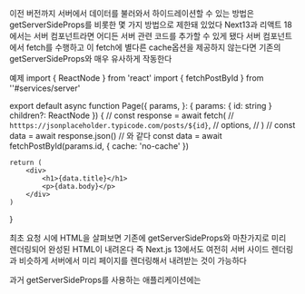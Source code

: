 이전 버전까지 서버에서 데이터를 불러와서 하이드레이션할 수 있는 방법은 getServerSideProps를 비롯한 몇 가지 방법으로 제한돼 있었다
Next13과 리액트 18에서는 서버 컴포넌트라면 어디든 서버 관련 코드를 추가할 수 있게 됐다
서버 컴포넌트에서 fetch를 수행하고 이 fetch에 별다른 cache옵션을 제공하지 않는다면 기존의 getServerSideProps와 매우 유사하게 작동한다

예제
import { ReactNode } from 'react'
import { fetchPostById } from ''#services/server'

export default async function Page({
    params,
}: {
    params: { id: string }
    children?: ReactNode
}) {
    // const response = await fetch(
    //  `htttps://jsonplaceholder.typicode.com/posts/${id}`,
    //  options,
    // )
    // const data = await response.json()
    // 와 같다
    const data = await fetchPostById(params.id, { cache: 'no-cache' })

    return (
        <div>
            <h1>{data.title}</h1>
            <p>{data.body}</p>
        </div>
    )
}

최초 요청 시에 HTML을 살펴보면 기존에 getServerSideProps와 마찬가지로 미리 렌더링되어 완성된 HTML이 내려온다
즉 Next.js 13에서도 여전히 서버 사이드 렌더링과 비슷하게 서버에서 미리 페이지를 렌더링해서 내려받는 것이 가능하다

과거 getServerSideProps를 사용하는 애플리케이션에는 <script id="__NEXT_DATA__" type="application/json">
이라는 태그가 추가돼 있었고 이는 클라이언트에서 하이드레이션을 수행했었다

리액트 18에서는 서버 컴포넌트에서 렌더링한 결과를 직렬화 가능한(JSON.stringify가 가능한) 데이터로 클라이언트에 제공하고
클라이언트는 이를 바탕으로 하이드레이션을 진행한다

Next.js 13이전까지 정적 페이지 생성을 위해 getStaticProps나 getStaticPaths를 이용해 사전에 미리 생성 가능한 경로(path)를 모아둔 다음
이 경로에 내려줄 props를 미리 빌드하는 형식으로 구성돼 있었다
이러한 방법은 헤드리스(headless) CMS 같이 사용자 요청에 앞서 미리 빌드해둘 수 있는 페이지를 생성하는데 매우 효과적이었다

Next.js 13에서는 app 디렉터리가 생겨나면서 getStaticProps와 getStaticPaths는 사라졌지만 이와 유사한 방식을 fetch와 cache를 이용해
구현할 수 있다

/app/ssg/[id]/page.tsx 경로의 코드를 보면
generateStaticParams를 사용해 /app/ssg/[id]에서 [id]로 사용 가능한 값을 객체 배열로 모아뒀다
page 컴포넌트에서는 이 각각의 id를 props로 받을 때 어떻게 작동할지 미리 정해뒀다

이전 서버 사이드 렌더링 예제와는 다르게 fetchPostById에는 별다른 옵션을 주지 않았다
이것은 가능한 모든 cache 값을 사용하도록 설정한 것과 같다

빌드 결과물을 볼 수 있는 ./next/server/app 아래에 generateStaticParams로 선언한 모든 경우의 수에 대해 미리 페이지를 생성해둔다
따라서 실제 페이지에 접근할 때는 별다른 추가적인 작업없이 이 HTML만으로도 페이지를 확인할 수 있으므로 사용자는 더욱 빠르게 접속할 수 있다

정적 빌드 뿐만 아니라 캐시를 활용할 수 있다 이러한 방식은 Next.js 에서는 Incremental Static Regeneration 이라고 하는데 정적으로 생성된 페이지를
점진적으로 갱신하는 것을 의미한다 
Next.js에서 제공하는 캐시와 관련된 기능을 활용하면 일정 기간 동안은 캐시를 통해 빠르게 렌더링하고 시간이 지나면 새롭게 데이터를 불러오는 방식으로 페이지를 구성할 수 있다
